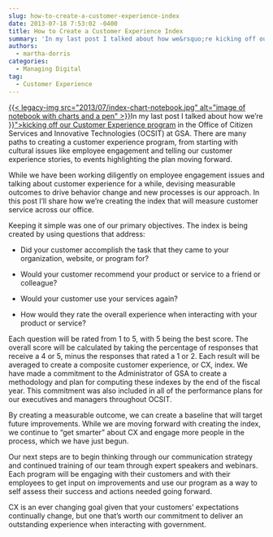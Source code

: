 ```yaml
---
slug: how-to-create-a-customer-experience-index
date: 2013-07-18 7:53:02 -0400
title: How to Create a Customer Experience Index
summary: 'In my last post I talked about how we&rsquo;re kicking off our Customer Experience program in the Office of Citizen Services and Innovative Technologies (OCSIT) at GSA.  There are many paths to creating a customer experience program, from starting with cultural issues like employee'
authors:
  - martha-dorris
categories:
  - Managing Digital
tag:
  - Customer Experience
---
```


<p dir="ltr">
  <a href="https://s3.amazonaws.com/digitalgov/legacy-img/2013/07/index-chart-notebook.jpg">{{< legacy-img src="2013/07/index-chart-notebook.jpg" alt="image of notebook with charts and a pen" >}}</a>In my last post I talked about how we’re <a href="{{< link "2013-07-10-kicking-off-our-customer-experience-program.md" >}}">kicking off our Customer Experience program</a> in the Office of Citizen Services and Innovative Technologies (OCSIT) at GSA.  There are many paths to creating a customer experience program, from starting with cultural issues like employee engagement and telling our customer experience stories, to events highlighting the plan moving forward.
</p>

While we have been working diligently on employee engagement issues and talking about customer experience for a while, devising measurable outcomes to drive behavior change and new processes is our approach.  In this post I’ll share how we’re creating the index that will measure customer service across our office.

Keeping it simple was one of our primary objectives.  The index is being created by using questions that address:

  * <p dir="ltr">
      Did your customer accomplish the task that they came to your organization, website, or program for?
    </p>

  * <p dir="ltr">
      Would your customer recommend your product or service to a friend or colleague?
    </p>

  * <p dir="ltr">
      Would your customer use your services again?
    </p>

  * How would they rate the overall experience when interacting with your product or service?

<p dir="ltr">
  Each question will be rated from 1 to 5, with 5 being the best score. The overall score will be calculated by taking the percentage of responses that receive a 4 or 5, minus the responses that rated a 1 or 2. Each result will be averaged to create a composite customer experience, or CX, index. We have made a commitment to the Administrator of GSA to create a methodology and plan for computing these indexes by the end of the fiscal year. This commitment was also included in all of the performance plans for our executives and managers throughout OCSIT.
</p>

By creating a measurable outcome, we can create a baseline that will target future improvements. While we are moving forward with creating the index, we continue to “get smarter” about CX and engage more people in the process, which we have just begun.

Our next steps are to begin thinking through our communication strategy and continued training of our team through expert speakers and webinars.  Each program will be engaging with their customers and with their employees to get input on improvements and use our program as a way to self assess their success and actions needed going forward.

CX is an ever changing goal given that your customers’ expectations continually change, but one that’s worth our commitment to deliver an outstanding experience when interacting with government.